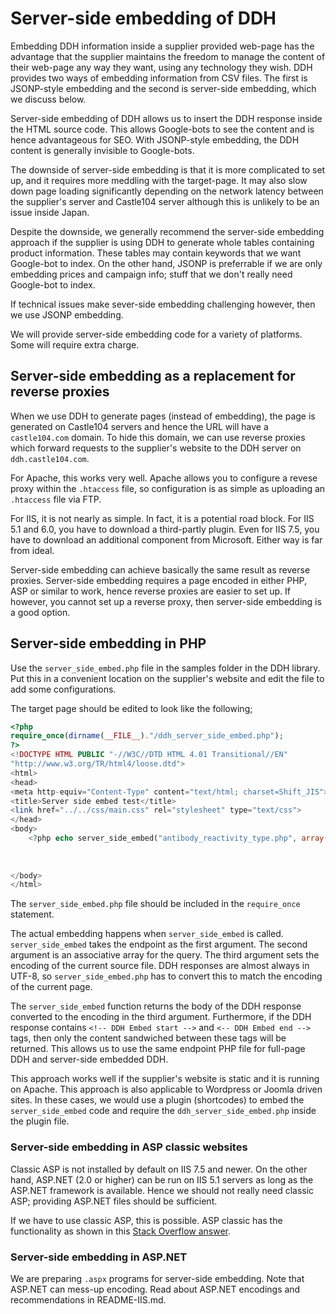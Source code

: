 # Server-side embedding of DDH

Embedding DDH information inside a supplier provided web-page has the advantage that the supplier maintains the freedom to manage the content of their web-page any way they want, using any technology they wish. DDH provides two ways of embedding information from CSV files. The first is JSONP-style embedding and the second is server-side embedding, which we discuss below.

Server-side embedding of DDH allows us to insert the DDH response inside the HTML source code. This allows Google-bots to see the content and is hence advantageous for SEO. With JSONP-style embedding, the DDH content is generally invisible to Google-bots.

The downside of server-side embedding is that it is more complicated to set up, and it requires more meddling with the target-page. It may also slow down page loading significantly depending on the network latency between the supplier's server and Castle104 server although this is unlikely to be an issue inside Japan.

Despite the downside, we generally recommend the server-side embedding approach if the supplier is using DDH to generate whole tables containing product information. These tables may contain keywords that we want Google-bot to index. On the other hand, JSONP is preferrable if we are only embedding prices and campaign info; stuff that we don't really need Google-bot to index.

If technical issues make sever-side embedding challenging however, then we use JSONP embedding.

We will provide server-side embedding code for a variety of platforms. Some will require extra charge.

## Server-side embedding as a replacement for reverse proxies

When we use DDH to generate pages (instead of embedding), the page is generated on Castle104 servers and hence the URL will have a `castle104.com` domain. To hide this domain, we can use reverse proxies which forward requests to the supplier's website to the DDH server on `ddh.castle104.com`. 

For Apache, this works very well. Apache allows you to configure a revese proxy within the `.htaccess` file, so configuration is as simple as uploading an `.htaccess` file via FTP.

For IIS, it is not nearly as simple. In fact, it is a potential road block. For IIS 5.1 and 6.0, you have to download a third-partly plugin. Even for IIS 7.5, you have to download an additional component from Microsoft. Either way is far from ideal.

Server-side embedding can achieve basically the same result as reverse proxies. Server-side embedding requires a page encoded in either PHP, ASP or similar to work, hence reverse proxies are easier to set up. If however, you cannot set up a reverse proxy, then server-side embedding is a good option.

## Server-side embedding in PHP

Use the `server_side_embed.php` file in the samples folder in the DDH library. Put this in a convenient location on the supplier's website and edit the file to add some configurations.

The target page should be edited to look like the following;
```php
<?php 
require_once(dirname(__FILE__)."/ddh_server_side_embed.php");
?>
<!DOCTYPE HTML PUBLIC "-//W3C//DTD HTML 4.01 Transitional//EN"
"http://www.w3.org/TR/html4/loose.dtd">
<html>
<head>
<meta http-equiv="Content-Type" content="text/html; charset=Shift_JIS">
<title>Server side embed test</title>
<link href="../../css/main.css" rel="stylesheet" type="text/css">
</head>
<body>
    <?php echo server_side_embed("antibody_reactivity_type.php", array('type' => 'Whole IgG',
                                                                      'reactivity' => 'Bovine（ウシ）',
                                                                      'title' => "Anti-Bovine（ウシ） Whole IgG",
                                                                      'supplier' => 'Jackson'), 'SJIS') ?>
</body>
</html>
```

The `server_side_embed.php` file should be included in the `require_once` statement.

The actual embedding happens when `server_side_embed` is called. `server_side_embed` takes the endpoint as the first argument. The second argument is an associative array for the query. The third argument sets the encoding of the current source file. DDH responses are almost always in UTF-8, so `server_side_embed.php` has to convert this to match the encoding of the current page.

The `server_side_embed` function returns the body of the DDH response converted to the encoding in the third argument. Furthermore, if the DDH response contains `<!-- DDH Embed start -->` and `<-- DDH Embed end -->` tags,
then only the content sandwiched between these tags will be returned. This allows us to use the same endpoint PHP file for full-page DDH and server-side embedded DDH.

This approach works well if the supplier's website is static and it is running on Apache. This approach is also applicable to Wordpress or Joomla driven sites. In these cases, we would use a plugin (shortcodes) to embed the `server_side_embed` code and require the `ddh_server_side_embed.php` inside the plugin file.

### Server-side embedding in ASP classic websites

Classic ASP is not installed by default on IIS 7.5 and newer. On the other hand, ASP.NET (2.0 or higher) can be run on IIS 5.1 servers as long as the ASP.NET framework is available. Hence we should not really need classic ASP; providing ASP.NET files should be sufficient.

If we have to use classic ASP, this is possible. ASP classic has the functionality as shown in this [Stack Overflow answer](http://stackoverflow.com/a/1887522/592808).

### Server-side embedding in ASP.NET

We are preparing `.aspx` programs for server-side embedding. Note that ASP.NET can mess-up encoding. Read about ASP.NET encodings and recommendations in README-IIS.md.

